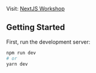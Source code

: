 Visit: [NextJS Workshop](https://nextjs-seven-lac-29.vercel.app/)  

## Getting Started

First, run the development server:

```bash
npm run dev
# or
yarn dev
```
 